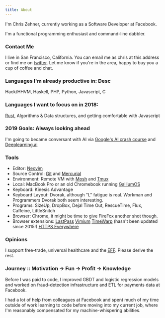 ```yaml
---
title: About
---
```

I'm Chris Zehner, currently working as a Software Developer at Facebook.

I'm a functional programming enthusiast and command-line dabbler.

### Contact Me

I live in San Francisco, California. You can email me as chris at this address or find me on [twitter](https://twitter.com/cbzehner). Let me know if you're in the area, happy to buy you a cup of coffee and chat.

### Languages I'm already productive in: Desc
Hack/HHVM, Haskell, PHP, Python, Javascript, C

### Languages I want to focus on in 2018:
[Rust](https://web.stanford.edu/class/cs140e/assignments/0-blinky/), Algorithms & Data structures, and getting comfortable with Javascript

### 2019 Goals: Always looking ahead
I'm going to became conversant with AI via [Google's AI crash course](https://developers.google.com/machine-learning/crash-course/) and [Deeplearning.ai](https://www.deeplearning.ai/)

### Tools
* Editor: [Neovim](https://github.com/neovim)
* Source Control: [Git](https://git-scm.com/) and [Mercurial](https://www.mercurial-scm.org/)
* Environment: Remote VM with [Mosh](https://mosh.org/) and [Tmux](https://github.com/tmux/tmux)
* Local: MacBook Pro or an old Chromebook running [GalliumOS](https://galliumos.org/)
* Keyboard: Kinesis Advantage
* Keyboard Layout: Dvorak, although "L" fatigue is real. Workman and Programmers Dvorak both seem interesting.
* Programs: SizeUp, DropBox, Dejal Time Out, RescueTime, Flux, Caffeine, LittleSnitch
* Browser: Chrome, it might be time to give FireFox another shot though.
* Browser extensions:
    [LastPass](https://lastpass.com)
    [Vimium](https://vimium.github.io/)
    [TimeWarp](https://chrome.google.com/webstore/detail/timewarp/mmmhadpnjmokjbmgamifipkjddhlfkhi) (hasn't been updated since 2015!)
    [HTTPS Everywhere](https://www.eff.org/https-everywhere)

### Opinions
I support free-trade, universal healthcare and the [EFF](https://www.eff.org/). Please derive the rest.

### Journey :: Motivation -> Fun -> Profit -> Knowledge
Before I was paid to code, I improved GBDT and logistic regression models and worked on fraud-detection infrastructure and ETL for payments data at Facebook.

I had a lot of help from colleagues at Facebook and spent much of my time outside of work learning to code before moving into my current job, where I'm reasonably compensated for my machine-whispering abilities.
